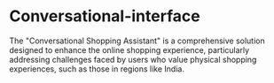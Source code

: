 # Conversational-interface
The "Conversational Shopping Assistant" is a comprehensive solution designed to enhance the online shopping experience, particularly addressing challenges faced by users who value physical shopping experiences, such as those in regions like India. 
